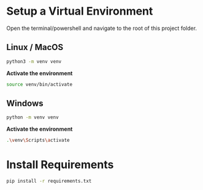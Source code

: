 # Setup a Virtual Environment

Open the terminal/powershell and navigate to the root of this project folder.

## Linux / MacOS

```bash
python3 -m venv venv
```

**Activate the environment**

```bash
source venv/bin/activate
```

## Windows

```bash
python -m venv venv
```

**Activate the environment**

```bash
.\venv\Scripts\activate
```

# Install Requirements

```bash
pip install -r requirements.txt
```